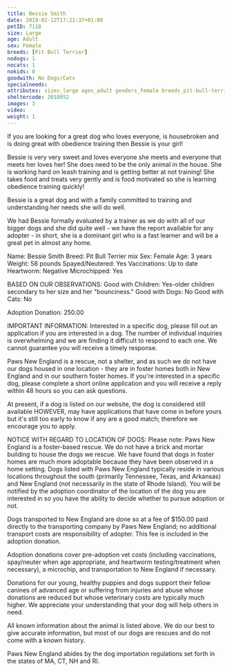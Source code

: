```yaml
---
title: Bessie Smith
date: 2019-02-12T17:21:37+01:00
petID: 7118
size: Large
age: Adult
sex: Female
breeds: [Pit Bull Terrier]
nodogs: 1
nocats: 1
nokids: 0
goodwith: No Dogs/Cats
specialneeds: 
attributes: sizes_large ages_adult genders_female breeds_pit-bull-terrier options_no-dogs options_no-cats
sheltercode: 2018052
images: 3
video: 
weight: 1
---
```


If you are looking for a great dog who loves everyone, is housebroken and is doing great with obedience training then Bessie is your girl! 

Bessie is very very sweet and loves everyone she meets and everyone that meets her loves her! She does need to be the only animal in the house. She is working hard on leash training and is getting better at not training! She takes food and treats very gently and is food motivated so she is learning obedience training quickly! 

Bessie is a great dog and with a family committed to training and understanding her needs she will do well. 

We had Bessie formally evaluated by a trainer as we do with all of our bigger dogs and she did quite well - we have the report available for any adopter - in short, she is a dominant girl who is a fast learner and will be a great pet in almost any home.

Name: Bessie Smith
Breed: Pit Bull Terrier mix
Sex: Female
Age: 3 years
Weight: 58 pounds
Spayed/Neutered: Yes
Vaccinations: Up to date
Heartworm: Negative 
Microchipped: Yes

BASED ON OUR OBSERVATIONS: 
Good with Children: Yes-older children secondary to her size and her "bounciness."
Good with Dogs: No
Good with Cats: No

Adoption Donation: 250.00
 
IMPORTANT INFORMATION:
Interested in a specific dog, please fill out an application if you are interested in a dog. The number of individual inquiries is overwhelming and we are finding it difficult to respond to each one. We cannot guarantee you will receive a timely response.
 
Paws New England is a rescue, not a shelter, and as such we do not have our dogs housed in one location - they are in foster homes both in New England and in our southern foster homes.   If you're interested in a specific dog, please complete a short online application and you will receive a reply within 48 hours so you can ask questions.
 
At present, if a dog is listed on our website, the dog is considered still available HOWEVER, may have applications that have come in before yours but it's still too early to know if any are a good match; therefore we encourage you to apply.
 

NOTICE WITH REGARD TO LOCATION OF DOGS:  Please note: Paws New England is a foster-based rescue. We do not have a brick and mortar building to house the dogs we rescue. We have found that dogs in foster homes are much more adoptable because they have been observed in a home setting. Dogs listed with Paws New England typically reside in various locations throughout the south (primarily Tennessee, Texas, and Arkansas) and New England (not necessarily in the state of Rhode Island). You will be notified by the adoption coordinator of the location of the dog you are interested in so you have the ability to decide whether to pursue adoption or not.

Dogs transported to New England are done so at a fee of $150.00 paid directly to the transporting company by Paws New England; no additional transport costs are responsibility of adopter. This fee is included in the adoption donation.

Adoption donations cover pre-adoption vet costs (including vaccinations, spay/neuter when age appropriate, and heartworm testing/treatment when necessary), a microchip, and transportation to New England if necessary.

Donations for our young, healthy puppies and dogs support their fellow canines of advanced age or suffering from injuries and abuse whose donations are reduced but whose veterinary costs are typically much higher. We appreciate your understanding that your dog will help others in need.

All known information about the animal is listed above. We do our best to give accurate information, but most of our dogs are rescues and do not come with a known history.

Paws New England abides by the dog importation regulations set forth in the states of MA, CT, NH and RI.